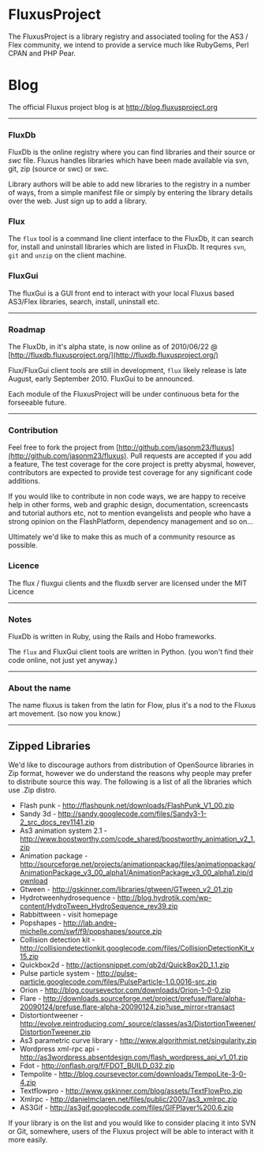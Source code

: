 # FluxusProject

The FluxusProject is a library registry and associated tooling for the AS3 / Flex community, we intend to provide a service much like RubyGems, Perl CPAN and PHP Pear.

# Blog

The official Fluxus project blog is at http://blog.fluxusproject.org

- - -

### FluxDb

FluxDb is the online registry where you can find libraries and their source or _swc_ file. Fluxus handles libraries which have been made available via svn, git, zip (source or swc) or swc.

Library authors will be able to add new libraries to the registry in a number of ways, from a simple manifest file or simply by entering the library details over the web. Just sign up to add a library.

### Flux

The `flux` tool is a command line client interface to the FluxDb, it can search for, install and uninstall libraries which are listed in FluxDb. It requres `svn`, `git` and `unzip` on the client machine.

### FluxGui

The fluxGui is a GUI front end to interact with your local Fluxus based AS3/Flex libraries, search, install, uninstall etc.

- - -

### Roadmap

The FluxDb, in it's alpha state, is now online as of 2010/06/22 @ [http://fluxdb.fluxusproject.org/](http://fluxdb.fluxusproject.org/)

Flux/FluxGui client tools are still in development, `flux` likely release is late August, early September 2010. FluxGui to be announced.

Each module of the FluxusProject will be under continuous beta for the forseeable future.

- - -

### Contribution

Feel free to fork the project from [http://github.com/jasonm23/fluxus](http://github.com/jasonm23/fluxus). Pull requests are accepted if you add a feature, The test coverage for the core project is pretty abysmal, however, contributors are expected to provide test coverage for any significant code additions.

If you would like to contribute in non code ways, we are happy to receive help in other forms, web and graphic design, documentation, screencasts and tutorial authors etc, not to mention evangelists and people who have a strong opinion on the FlashPlatform, dependency management and so on...

Ultimately we'd like to make this as much of a community resource as possible.

### Licence

The flux / fluxgui clients and the fluxdb server are licensed under the MIT Licence

- - -

### Notes

FluxDb is written in Ruby, using the Rails and Hobo frameworks.

The `flux` and FluxGui client tools are written in Python. (you won't find their code online, not just yet anyway.)

- - -

### About the name

The name fluxus is taken from the latin for Flow, plus it's a nod to the Fluxus art movement. (so now you know.)

----

## Zipped Libraries

We'd like to discourage authors from distribution of OpenSource libraries in Zip format, however we do understand the reasons why people may prefer to distribute source this way. The following is a list of all the libraries which use .Zip distro.

*  Flash punk  -  http://flashpunk.net/downloads/FlashPunk_V1_00.zip
*  Sandy 3d  -  http://sandy.googlecode.com/files/Sandy3-1-2_src_docs_rev1141.zip
*  As3 animation system 2.1  -  http://www.boostworthy.com/code_shared/boostworthy_animation_v2_1.zip
*  Animation package  -  http://sourceforge.net/projects/animationpackag/files/animationpackag/AnimationPackage_v3_00_alpha1/AnimationPackage_v3_00_alpha1.zip/download
*  Gtween  -  http://gskinner.com/libraries/gtween/GTween_v2_01.zip
*  Hydrotweenhydrosequence  -  http://blog.hydrotik.com/wp-content/HydroTween_HydroSequence_rev39.zip
*  Rabbittween  -  visit homepage
*  Popshapes  -  http://lab.andre-michelle.com/swf/f9/popshapes/source.zip
*  Collision detection kit  -  http://collisiondetectionkit.googlecode.com/files/CollisionDetectionKit_v15.zip
*  Quickbox2d  -  http://actionsnippet.com/qb2d/QuickBox2D_1.1.zip
*  Pulse particle system  -  http://pulse-particle.googlecode.com/files/PulseParticle-1.0.0016-src.zip
*  Orion  -  http://blog.coursevector.com/downloads/Orion-1-0-0.zip
*  Flare  -  http://downloads.sourceforge.net/project/prefuse/flare/alpha-20090124/prefuse.flare-alpha-20090124.zip?use_mirror=transact
*  Distortiontweener  -  http://evolve.reintroducing.com/_source/classes/as3/DistortionTweener/DistortionTweener.zip
*  As3 parametric curve library  -  http://www.algorithmist.net/singularity.zip
*  Wordpress xml-rpc api  -  http://as3wordpress.absentdesign.com/flash_wordpress_api_v1_01.zip
*  Fdot  -  http://onflash.org/f/FDOT_BUILD_032.zip
*  Tempolite  -  http://blog.coursevector.com/downloads/TempoLite-3-0-4.zip
*  Textflowpro  -  http://www.gskinner.com/blog/assets/TextFlowPro.zip
*  Xmlrpc  -  http://danielmclaren.net/files/public/2007/as3_xmlrpc.zip
*  AS3Gif  -  http://as3gif.googlecode.com/files/GIFPlayer%200.6.zip

If your library is on the list and you would like to consider placing it into SVN or Git, somewhere, users of the Fluxus project will be able to interact with it more easily.